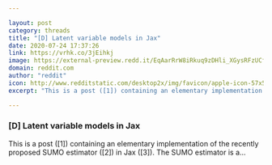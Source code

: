 ```yaml
---

layout: post
category: threads
title: "[D] Latent variable models in Jax"
date: 2020-07-24 17:37:26
link: https://vrhk.co/3jEihkj
image: https://external-preview.redd.it/EqAarRrW8iRkuq9zDHli_XGysRFzUCf5S6aAsdASyhs.jpg?width=1200&height=628.272251309&auto=webp&crop=1200:628.272251309,smart&s=daf66a19cfa1412213d15eb0d6c272207724de77
domain: reddit.com
author: "reddit"
icon: http://www.redditstatic.com/desktop2x/img/favicon/apple-icon-57x57.png
excerpt: "This is a post ([1]) containing an elementary implementation of the recently proposed SUMO estimator ([2]) in Jax ([3]). The SUMO estimator is a..."

---
```


### [D] Latent variable models in Jax

This is a post ([1]) containing an elementary implementation of the recently proposed SUMO estimator ([2]) in Jax ([3]). The SUMO estimator is a...